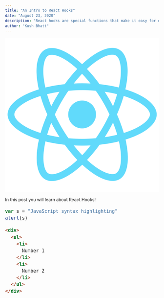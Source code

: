 ```yaml
---
title: "An Intro to React Hooks"
date: "August 23, 2020"
description: "React hooks are special functions that make it easy for developers to accomplish various tasks. Some of the most commonly used hooks pertain to local state management. We will take a look at some of these and explain how they work. In addition, we will also observe hooks that help enhance the performance of our React app."
author: "Kush Bhatt"
---
```


![React](React.png)

In this post you will learn about React Hooks!

<div style="font-size: 18px">

```javascript
var s = "JavaScript syntax highlighting"
alert(s)
```

<div>

```html
<div>
  <ul>
    <li>
      Number 1
    </li>
    <li>
      Number 2
    </li>
  </ul>
</div>
```
